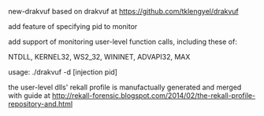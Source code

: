 new-drakvuf based on drakvuf at https://github.com/tklengyel/drakvuf

add feature of specifying pid to monitor

add support of monitoring user-level function calls, including these of:

NTDLL,
KERNEL32,
WS2_32,
WININET,
ADVAPI32,
MAX

usage:  ./drakvuf -d <rekall profile> <domid> [injection pid]

the user-level dlls' rekall profile is manufactually generated and merged with guide at http://rekall-forensic.blogspot.com/2014/02/the-rekall-profile-repository-and.html
